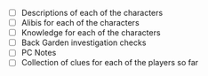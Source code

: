 - [ ] Descriptions of each of the characters
- [ ] Alibis for each of the characters
- [ ] Knowledge for each of the characters
- [ ] Back Garden investigation checks
- [ ] PC Notes
- [ ] Collection of clues for each of the players so far